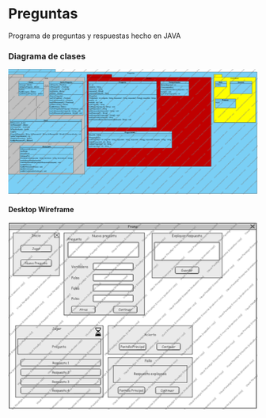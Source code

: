# Preguntas
Programa de preguntas y respuestas hecho en JAVA

<h3>Diagrama de clases</h3>
<img src="https://raw.githubusercontent.com/Bherat/Preguntas/master/Estudio.png">

<h4>Desktop Wireframe</h4>
<img src="https://raw.githubusercontent.com/Bherat/Preguntas/master/Estudio_Initial.png">
